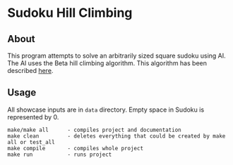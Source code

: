 # Sudoku Hill Climbing

## About
This program attempts to solve an arbitrarily sized square sudoku using AI. The AI uses the Beta hill climbing algorithm. 
This algorithm has been described <a href="https://www.researchgate.net/publication/319886025_b-Hill_Climbing_Algorithm_for_Sudoku_Game">here</a>.

## Usage
All showcase inputs are in `data` directory.
Empty space in Sudoku is represented by 0.
```
make/make all      - compiles project and documentation
make clean         - deletes everything that could be created by make all or test_all
make compile       - compiles whole project
make run           - runs project
```
